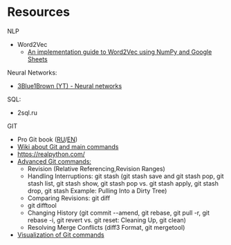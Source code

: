 # Resources
NLP  
- Word2Vec 
  - [An implementation guide to Word2Vec using NumPy and Google Sheets](https://towardsdatascience.com/an-implementation-guide-to-word2vec-using-numpy-and-google-sheets-13445eebd281)

Neural Networks:
- [3Blue1Brown (YT) - Neural networks](https://www.youtube.com/playlist?list=PLZHQObOWTQDNU6R1_67000Dx_ZCJB-3pi)

SQL:
- 2sql.ru 

GIT
- Pro Git book ([RU](https://git-scm.com/book/ru/v2)/[EN](https://git-scm.com/book/en/v2)) 
- [Wiki about Git and main commands](http://www-cs-students.stanford.edu/~blynn/gitmagic/intl/ru/)
- https://realpython.com/ 
- [Advanced Git commands:](advanced-git-for-pythonistas/)
  * Revision (Relative Referencing,Revision Ranges)
  * Handling Interruptions: git stash (git stash save and git stash pop, git stash list, git stash show, git stash pop vs. git stash apply, git stash drop, git stash Example: Pulling Into a Dirty Tree)
  * Comparing Revisions: git diff
  * git difftool
  * Changing History (git commit --amend, git rebase, git pull -r, git rebase -i, git revert vs. git reset: Cleaning Up, git clean)
  * Resolving Merge Conflicts (diff3 Format, git mergetool)
- [Visualization of Git commands](https://learngitbranching.js.org/?NODEMO=&locale=ru_RU)